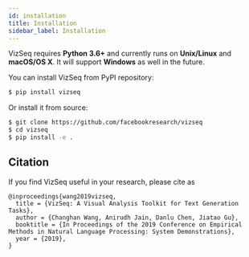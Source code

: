 ```yaml
---
id: installation
title: Installation
sidebar_label: Installation
---
```


VizSeq requires **Python 3.6+** and currently runs on **Unix/Linux** and **macOS/OS X**. It will support **Windows** as
well in the future.

You can install VizSeq from PyPI repository:
```bash
$ pip install vizseq
```
Or install it from source:
```bash
$ git clone https://github.com/facebookresearch/vizseq
$ cd vizseq
$ pip install -e .
```

## Citation
If you find VizSeq useful in your research, please cite as
```
@inproceedings{wang2019vizseq,
  title = {VizSeq: A Visual Analysis Toolkit for Text Generation Tasks},
  author = {Changhan Wang, Anirudh Jain, Danlu Chen, Jiatao Gu},
  booktitle = {In Proceedings of the 2019 Conference on Empirical Methods in Natural Language Processing: System Demonstrations},
  year = {2019},
}
```
